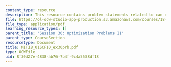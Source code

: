 ```yaml
---
content_type: resource
description: This resource contains problem statements related to can design.
file: https://ol-ocw-studio-app-production.s3.amazonaws.com/courses/18-01sc-single-variable-calculus-fall-2010/8f30d27e4838ab767b4f9c4a5538df18_MIT18_01SCF10_ex30prb.pdf
file_type: application/pdf
learning_resource_types: []
parent_title: 'Session 30: Optimization Problems II'
parent_type: CourseSection
resourcetype: Document
title: MIT18_01SCF10_ex30prb.pdf
type: OCWFile
uid: 8f30d27e-4838-ab76-7b4f-9c4a5538df18
---
```

